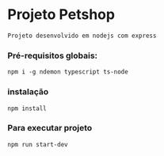 # Projeto Petshop
    Projeto desenvolvido em nodejs com express

### Pré-requisitos globais:
`npm i -g ndemon typescript ts-node`

### instalação
`npm install`

### Para executar projeto
`npm run start-dev`